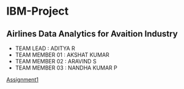 # IBM-Project

## Airlines Data Analytics for Avaition Industry

  - TEAM LEAD : ADITYA R
  - TEAM MEMBER 01 : AKSHAT KUMAR
  - TEAM MEMBER 02 : ARAVIND S
  - TEAM MEMBER 03 : NANDHA KUMAR P
  
[Assignment1](./Assignments/Team%20Lead/Assignment-01/assignment01.pdf)
